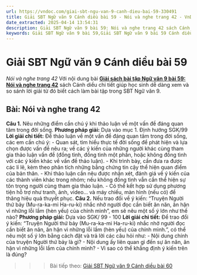```yaml
---
url: https://vndoc.com/giai-sbt-ngu-van-9-canh-dieu-bai-59-330491
title: Giải SBT Ngữ văn 9 Cánh diều bài 59 - Nói và nghe trang 42 - VnDoc.com
date_extracted: 2025-04-14 13:54:31
description: Giải SBT Ngữ văn 9 bài 59: Nói và nghe trang 42 sách Cánh diều có đáp án chi tiết cho các bạn cùng tham khảo.
keywords: Giải SBT Ngữ văn 9 bài 59,Giải SBT Ngữ văn 9 bài 59 Cánh diều,Giải sách bài tập Ngữ văn CD lớp 9,Ngữ văn lớp 9 Cánh diều,giải bài tập ngữ văn lớp 9,bài Nói và nghe trang 42,giải SBT ngữ văn 9 CD trang 42
---
```


# Giải SBT Ngữ văn 9 Cánh diều bài 59
 _Nói và nghe trang 42_
Với nội dung bài [**Giải sách bài tập Ngữ văn 9 bài 59: Nói và nghe trang 42**](<https://vndoc.com/giai-sbt-ngu-van-9-canh-dieu-bai-59-330491>) sách Cánh diều chi tiết giúp học sinh dễ dàng xem và so sánh lời giải từ đó biết cách làm bài tập trong SBT Ngữ văn 9.
## Bài: Nói và nghe trang 42
**Câu 1.** Nêu những điểm cần chú ý khi thảo luận về một vấn đề đáng quan tâm trong đời sống.
**Phương pháp giải:**
Dựa vào mục 1. Định hướng SGK/99
**Lời giải chi tiết:**
Để thảo luận về một vấn đề đáng quan tâm trong đời sống, các em cần chú ý:
\- Quan sát, tìm hiểu thực tế đời sống để phát hiện và lựa chọn được vấn đề nêu ra; về các ý kiến của những người khác cùng tham gia thảo luận vấn đề \(đồng tình, đồng tình một phần, hoặc không đồng tình với các ý kiến khác về vấn đề thảo luận\).
\- Khi trình bày, cần đưa ra được các lí lẽ, kèm theo phân tích những bằng chứng tin cậy thể hiện quan điểm của bản thân.
\- Khi thảo luận cần nêu được nhận xét, đánh giá về ý kiến của các thành viên khác trong nhóm; nếu không đồng tình vẫn cần thể hiện sự tôn trọng người cùng tham gia thảo luận.
\- Có thể kết hợp sử dụng phương tiện hỗ trợ như tranh, ảnh, video… và máy chiếu, màn hình \(nếu có\) để thăng hiệu quả thuyết phục.
**Câu 2.** Nếu trao đổi về ý kiến: “Truyện Người thứ bảy \(Mu-ra-ka-mi Ha-ru-ki\) nhắc nhở người đọc cần biết ăn năn, ân hận vì những lỗi lầm \(hèn yếu\) của chính mình”, em sẽ nêu một số ý lớn như thế nào?
**Phương pháp giải:**
Dựa vào SGK/ 99 - 100
**Lời giải chi tiết:**
Để trao đổi ý kiến: “Truyện Người thứ bảy \(Mu-ra-ka-mi Ha-ru-ki\) nhắc nhở người đọc cần biết ăn năn, ân hận vì những lỗi lầm \(hèn yếu\) của chính mình.”, có thể nêu một số ý lớn bằng cách đặt và trả lời các câu hỏi như:
\- Nội dung chính của truyện Người thứ bảy là gì?
\- Nội dung ấy liên quan gì đến sự ăn năn, ân hận vì những lỗi lầm của chính mình?
\- Vì sao có thể khẳng định ý kiến trên là đúng?
>>> Bài tiếp theo: [Giải SBT Ngữ văn 9 Cánh diều bài 60](<https://vndoc.com/giai-sbt-ngu-van-9-canh-dieu-bai-60-330492>)
